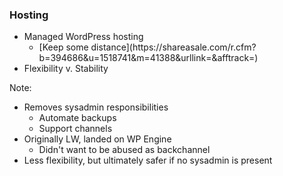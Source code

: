 ### Hosting

* <!-- .element: class="fragment" --> Managed WordPress hosting
    - <!-- .element: class="fragment" --> [Keep some distance](https://shareasale.com/r.cfm?b=394686&u=1518741&m=41388&urllink=&afftrack=)
* <!-- .element: class="fragment" --> Flexibility v. Stability

Note:

* Removes sysadmin responsibilities
    - Automate backups
    - Support channels
* Originally LW, landed on WP Engine
    - Didn't want to be abused as backchannel
* Less flexibility, but ultimately safer if no sysadmin is present
